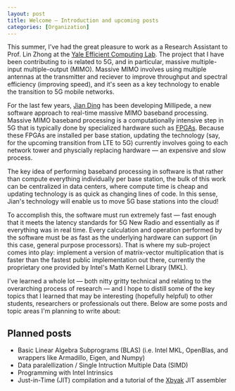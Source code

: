 ```yaml
---
layout: post
title: Welcome — Introduction and upcoming posts
categories: [Organization]
---
```


This summer, I've had the great pleasure to work as a Research Assistant to Prof. Lin Zhong at the [Yale Efficient Computing Lab](http://yecl.org/). The project that I have been contributing to is related to 5G, and in particular, massive multiple-input multiple-output (MIMO). Massive MIMO involves using multiple antennas at the transmitter and reciever to improve throughput and spectral efficiency (improving speed), and it's seen as a key technology to enable the transition to 5G mobile networks.

For the last few years, [Jian Ding](https://www.owlnet.rice.edu/~jianding/) has been developing Millipede, a new software approach to real-time massive MIMO baseband processing. Massive MIMO baseband processing is a computationally intensive step in 5G that is typically done by specialized hardware such as [FPGAs](https://en.wikipedia.org/wiki/Field-programmable_gate_array). Because these FPGAs are installed per base station, updating the technology (say, for the upcoming transition from LTE to 5G) currently involves going to each network tower and physcially replacing hardware — an expensive and slow process.

The key idea of performing baseband processing in software is that rather than compute everything individually per base station, the bulk of this work can be centralized in data centers, where compute time is cheap and updating technology is as quick as changing lines of code. In this sense, Jian's technology will enable us to move 5G base stations into the cloud!

To accomplish this, the software must run extremely fast — fast enough that it meets the latency standards for 5G New Radio and essentially as if everything was in real time. Every calculation and operation performed by the software must be as fast as the underlying hardware can support (in this case, general purpose processors). That is where my sub-project comes into play: implement a version of matrix-vector multiplication that is faster than the fastest public implementation out there, currently the proprietary one provided by Intel's Math Kernel Library (MKL).

I've learned a whole lot — both nitty gritty technical and relating to the overarching process of research — and I hope to distill some of the key topics that I learned that may be interesting (hopefully helpful) to other students, researchers or professionals out there. Below are some posts and topic areas I'm planning to write about:

## Planned posts

- Basic Linear Algebra Subprograms (BLAS) (i.e. Intel MKL, OpenBlas, and wrappers like Armadillo, Eigen, and Numpy)
- Data paralellization / Single Intruction Multiple Data (SIMD)
- Programming with Intel Intrinsics
- Just-in-Time (JIT) compilation and a tutorial of the [Xbyak](https://github.com/herumi/xbyak) JIT assembler